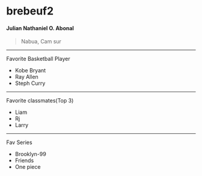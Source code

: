 # brebeuf2
#### Julian Nathaniel O. Abonal
>Nabua, Cam sur
----
Favorite Basketball Player
- Kobe Bryant
- Ray Allen
- Steph Curry
----
Favorite classmates(Top 3)
- Liam
- Rj
- Larry
----
Fav Series
- Brooklyn-99
- Friends
- One piece
  
